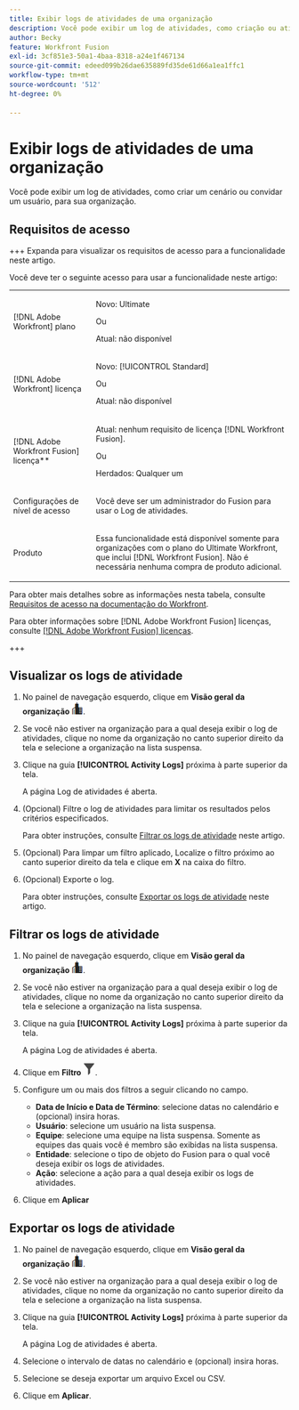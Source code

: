 ```yaml
---
title: Exibir logs de atividades de uma organização
description: Você pode exibir um log de atividades, como criação ou ativação de cenários, para sua organização.
author: Becky
feature: Workfront Fusion
exl-id: 3cf851e3-50a1-4baa-8318-a24e1f467134
source-git-commit: edeed099b26dae635889fd35de61d66a1ea1ffc1
workflow-type: tm+mt
source-wordcount: '512'
ht-degree: 0%

---
```


# Exibir logs de atividades de uma organização

Você pode exibir um log de atividades, como criar um cenário ou convidar um usuário, para sua organização.

## Requisitos de acesso

+++ Expanda para visualizar os requisitos de acesso para a funcionalidade neste artigo.

Você deve ter o seguinte acesso para usar a funcionalidade neste artigo:

<table style="table-layout:auto">
 <col> 
 <col> 
 <tbody> 
  <tr> 
   <td role="rowheader">[!DNL Adobe Workfront] plano</td>
   <td> <p>Novo: Ultimate</p> <p>Ou</p> <p>Atual: não disponível</p></td> 
  </tr> 
  <tr data-mc-conditions=""> 
   <td role="rowheader">[!DNL Adobe Workfront] licença</td> 
   <td> <p>Novo: [!UICONTROL Standard]</p><p>Ou</p><p>Atual: não disponível</p> </td> 
  </tr> 
  <tr> 
   <td role="rowheader">[!DNL Adobe Workfront Fusion] licença**</td> 
   <td>
   <p>Atual: nenhum requisito de licença [!DNL Workfront Fusion].</p>
   <p>Ou</p>
   <p>Herdados: Qualquer um </p>
   </td> 
  </tr> 
   <tr> 
   <td role="rowheader">Configurações de nível de acesso</td> 
   <td> <p>Você deve ser um administrador do Fusion para usar o Log de atividades.</p></td> 
  </tr> 
  <tr> 
   <td role="rowheader">Produto</td> 
   <td>
   <p>Essa funcionalidade está disponível somente para organizações com o plano do Ultimate Workfront, que inclui [!DNL Workfront Fusion]. Não é necessária nenhuma compra de produto adicional.</p>
   </td> 
  </tr>
 </tbody> 
</table>

Para obter mais detalhes sobre as informações nesta tabela, consulte [Requisitos de acesso na documentação do Workfront](/help/workfront-fusion/references/licenses-and-roles/access-level-requirements-in-documentation.md).

Para obter informações sobre [!DNL Adobe Workfront Fusion] licenças, consulte [[!DNL Adobe Workfront Fusion] licenças](/help/workfront-fusion/set-up-and-manage-workfront-fusion/licensing-operations-overview/license-automation-vs-integration.md).

+++



## Visualizar os logs de atividade

1. No painel de navegação esquerdo, clique em **Visão geral da organização** ![ícone de visão geral da organização](assets/org-overview-icon.png).
1. Se você não estiver na organização para a qual deseja exibir o log de atividades, clique no nome da organização no canto superior direito da tela e selecione a organização na lista suspensa.
1. Clique na guia **[!UICONTROL Activity Logs]** próxima à parte superior da tela.

   A página Log de atividades é aberta.
1. (Opcional) Filtre o log de atividades para limitar os resultados pelos critérios especificados.

   Para obter instruções, consulte [Filtrar os logs de atividade](#filter-the-activity-logs) neste artigo.
1. (Opcional) Para limpar um filtro aplicado, Localize o filtro próximo ao canto superior direito da tela e clique em **X** na caixa do filtro.
1. (Opcional) Exporte o log.

   Para obter instruções, consulte [Exportar os logs de atividade](#export-the-activity-logs) neste artigo.


## Filtrar os logs de atividade

1. No painel de navegação esquerdo, clique em **Visão geral da organização** ![ícone de visão geral da organização](assets/org-overview-icon.png).
1. Se você não estiver na organização para a qual deseja exibir o log de atividades, clique no nome da organização no canto superior direito da tela e selecione a organização na lista suspensa.
1. Clique na guia **[!UICONTROL Activity Logs]** próxima à parte superior da tela.

   A página Log de atividades é aberta.
1. Clique em **Filtro** ![Ícone Filtro](assets/filter-activity-log.png).
1. Configure um ou mais dos filtros a seguir clicando no campo.

   * **Data de Início e Data de Término**: selecione datas no calendário e (opcional) insira horas.
   * **Usuário**: selecione um usuário na lista suspensa.
   * **Equipe**: selecione uma equipe na lista suspensa. Somente as equipes das quais você é membro são exibidas na lista suspensa.
   * **Entidade**: selecione o tipo de objeto do Fusion para o qual você deseja exibir os logs de atividades.
   * **Ação**: selecione a ação para a qual deseja exibir os logs de atividades.

1. Clique em **Aplicar**

## Exportar os logs de atividade

1. No painel de navegação esquerdo, clique em **Visão geral da organização** ![ícone de visão geral da organização](assets/org-overview-icon.png).
1. Se você não estiver na organização para a qual deseja exibir o log de atividades, clique no nome da organização no canto superior direito da tela e selecione a organização na lista suspensa.
1. Clique na guia **[!UICONTROL Activity Logs]** próxima à parte superior da tela.

   A página Log de atividades é aberta.
1. Selecione o intervalo de datas no calendário e (opcional) insira horas.
1. Selecione se deseja exportar um arquivo Excel ou CSV.
1. Clique em **Aplicar**.
